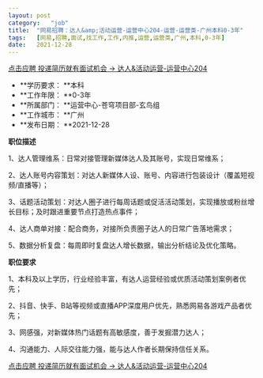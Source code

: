 ```yaml
---
layout:	post
category:	"job"
title:	"网易招聘：达人&amp;活动运营-运营中心204-运营-运营类-广州本科0-3年"
tags:	[网易,招聘,面试,找工作,工作,内推,运营,运营类,广州,本科,0-3年]
date:	2021-12-28
---
```


[点击应聘 投递简历就有面试机会 ->  达人&amp;活动运营-运营中心204](http://mobile.bole.netease.com/bole/boleDetail?id=36495&employeeId=346f03c3cda5f04c&key=all)



- **学历要求： **本科
- **工作年限： **0-3年
- **所属部门： **运营中心-苍穹项目部-玄鸟组
- **工作城市： **广州
- **发布日期： **2021-12-28



**职位描述**

1、达人管理维系：日常对接管理新媒体达人及其账号，实现日常维系；

2、达人账号内容策划：对达人新媒体人设、账号、内容进行包装设计（覆盖短视频/直播等）；

3、话题活动策划：对达人圈子进行每周话题或促活活动策划，实现播放或粉丝增长目标；及时跟进重要节点打造热点事件；

4、达人商单对接：配合商务，对接所负责圈子达人的日常广告落地需求；

5、数据分析复盘：每周即时复盘达人增长数据，输出分析结论及优化策略。



**职位要求**

1、本科及以上学历，行业经验丰富，有达人运营经验或优质活动策划案例者优先；

2、抖音、快手、B站等视频或直播APP深度用户优先，熟悉网易各游戏产品者优先；

3、网感强，对新媒体热门话题有高敏感度，善于发掘潜力达人；

4、沟通能力、人际交往能力强，能与达人作者长期保持信任关系。



[点击应聘 投递简历就有面试机会 ->  达人&amp;活动运营-运营中心204](http://mobile.bole.netease.com/bole/boleDetail?id=36495&employeeId=346f03c3cda5f04c&key=all)